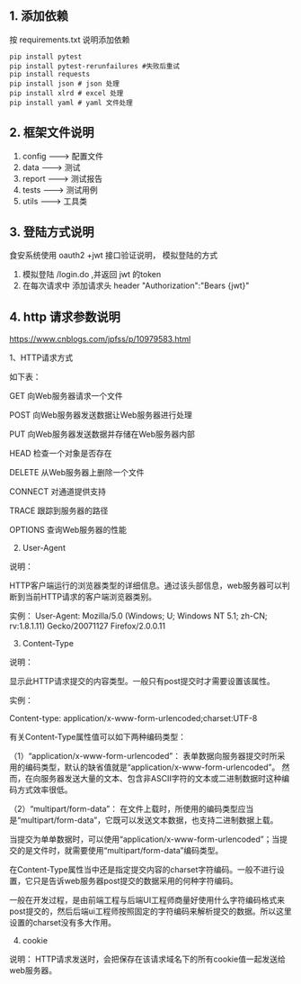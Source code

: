 ## 1. 添加依赖
按 requirements.txt 说明添加依赖

```
pip install pytest
pip install pytest-rerunfailures #失败后重试
pip install requests 
pip install json # json 处理
pip install xlrd # excel 处理
pip install yaml # yaml 文件处理
```

## 2. 框架文件说明

1. config ---> 配置文件
2. data   ---> 测试
3. report ---> 测试报告
4. tests  ---> 测试用例
5. utils  ---> 工具类

## 3. 登陆方式说明

食安系统使用 oauth2 +jwt 接口验证说明， 模拟登陆的方式
1. 模拟登陆 /login.do ,并返回 jwt 的token 
2. 在每次请求中 添加请求头 header "Authorization":"Bears {jwt}"

## 4. http 请求参数说明
https://www.cnblogs.com/jpfss/p/10979583.html

1、HTTP请求方式

如下表：

GET 向Web服务器请求一个文件

POST 向Web服务器发送数据让Web服务器进行处理

PUT 向Web服务器发送数据并存储在Web服务器内部

HEAD 检查一个对象是否存在

DELETE 从Web服务器上删除一个文件

CONNECT 对通道提供支持

TRACE 跟踪到服务器的路径

OPTIONS  查询Web服务器的性能

 2. User-Agent

说明：

HTTP客户端运行的浏览器类型的详细信息。通过该头部信息，web服务器可以判断到当前HTTP请求的客户端浏览器类别。

实例： User-Agent: Mozilla/5.0 (Windows; U; Windows NT 5.1; zh-CN; rv:1.8.1.11) Gecko/20071127 Firefox/2.0.0.11

3. Content-Type

说明：

显示此HTTP请求提交的内容类型。一般只有post提交时才需要设置该属性。

实例：

Content-type: application/x-www-form-urlencoded;charset:UTF-8

有关Content-Type属性值可以如下两种编码类型：

（1）“application/x-www-form-urlencoded”： 表单数据向服务器提交时所采用的编码类型，默认的缺省值就是“application/x-www-form-urlencoded”。 然而，在向服务器发送大量的文本、包含非ASCII字符的文本或二进制数据时这种编码方式效率很低。

（2）“multipart/form-data”： 在文件上载时，所使用的编码类型应当是“multipart/form-data”，它既可以发送文本数据，也支持二进制数据上载。

当提交为单单数据时，可以使用“application/x-www-form-urlencoded”；当提交的是文件时，就需要使用“multipart/form-data”编码类型。

在Content-Type属性当中还是指定提交内容的charset字符编码。一般不进行设置，它只是告诉web服务器post提交的数据采用的何种字符编码。

一般在开发过程，是由前端工程与后端UI工程师商量好使用什么字符编码格式来post提交的，然后后端ui工程师按照固定的字符编码来解析提交的数据。所以这里设置的charset没有多大作用。

4. cookie

说明： HTTP请求发送时，会把保存在该请求域名下的所有cookie值一起发送给web服务器。